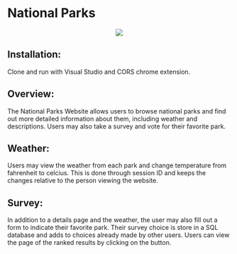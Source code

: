 # National Parks 

<p align="center"> <img src="https://github.com/RobMisener/National-Park-MVC/raw/master/ImagesForReadMe/7ba05a915a41aee7431c9845045d561d.gif" /> </p>

## Installation:
Clone and run with Visual Studio and CORS chrome extension.

## Overview: 
The National Parks Website allows users to browse national parks and find out more detailed information about them, including weather and descriptions. Users may also take a survey and vote for their favorite park.

## Weather:
Users may view the weather from each park and change temperature from fahrenheit to celcius. This is done through session ID and keeps the changes relative to the person viewing the website.

## Survey:
In addition to a details page and the weather, the user may also fill out a form to indicate their favorite park. Their survey choice is store in a SQL database and adds to choices already made by other users. Users can view the page of the ranked results by clicking on the button.
